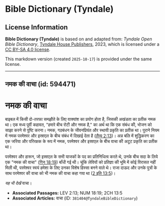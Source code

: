 # Bible Dictionary (Tyndale)

## License Information

**Bible Dictionary (Tyndale)** is based on and adapted from: _Tyndale Open Bible Dictionary_, [Tyndale House Publishers](https://tyndaleopenresources.com/), 2023, which is licensed under a [CC BY-SA 4.0 license](https://creativecommons.org/licenses/by-sa/4.0/legalcode.en).

This markdown version (created `2025-10-17`) is provided under the same license.



--------------------------------

## नमक की वाचा (id: 594471)

नमक की वाचा
===========

बाइबल में किसी दो\-तरफा समझौते के लिए वाक्यांश का प्रयोग होता है, जिसकी अखंडता का प्रतीक नमक था। एक मध्य पूर्वी कहावत, "हमारे बीच रोटी और नमक है," का अर्थ था कि एक संबंध की, भोजन को साझा करने से पुष्टि करना। नमक, गठबंधन के जीवनप्रियंत और स्थायी प्रकृति का प्रतीक था। पुराने नियम में नमक परमेश्वर और इस्राएल के बीच संबंध में दिखाई देता है ([लैव्य 2:13](https://ref.ly/Lev2:13))। अन्न बलि में शुद्धिकरण का एक जरिया और परिरक्षक के रूप में नमक, परमेश्वर और इस्राएल के बीच वाचा की अटूट प्रकृति का प्रतीक था।

परमेश्वर और हारून, जो इस्राएल के सभी याजकों के पद का प्रतिनिधित्व करते थे, उनके बीच सदा के लिये एक "नमक की वाचा" ([गिन 18:19](https://ref.ly/Num18:19)) बाँधी गई थी। चूंकि लेवियों को प्रतिज्ञा की भूमि में कोई विरासत नहीं मिली थी, परमेश्वर स्वयं हमेशा के लिए उनका विशेष हिस्सा बनने वाले थे। राजा दाऊद और उनके पुत्रों के साथ परमेश्वर की वाचा को भी नमक की वाचा कहा गया था ([2 इति 13:5](https://ref.ly/2Chr13:5))।

*यह भी देखें* वाचा।

* **Associated Passages:** LEV 2:13; NUM 18:19; 2CH 13:5
* **Associated Articles:** वाचा (ID: `381404@TyndaleBibleDictionary`)

